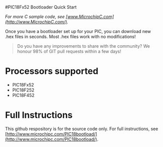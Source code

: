 #PIC18Fx52 Bootloader Quick Start

*For more C sample code, see [www.MicrochipC.com](http://www.MicrochipC.com/).*

Once you have a bootloader set up for your PIC, you can download new .hex files in seconds. Most .hex files work with no modifications!

> Do you have any improvements to share with the community? We honour 98% of GIT pull requests within a few days!

# Processors supported

- PIC18Fx52
- PIC18F252
- PIC18F452

# Full Instructions

This github respository is for the source code only. For full instructions, see [http://www.microchipc.com/PIC18bootload/](http://www.microchipc.com/PIC18bootload/).
